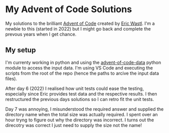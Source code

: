 # My Advent of Code Solutions

My solutions to the brilliant [Advent of Code](https://adventofcode.com/) created by [Eric Wastl](http://was.tl/). I'm a newbie to this (started in 2022) but I might go back and complete the prevous years when I get chance.

## My setup

I'm currenty working in python and using the [advent-of-code-data](https://pypi.org/project/advent-of-code-data/) python module to access the input data. I'm using VS Code and executing the scripts from the root of the repo (hence the paths to arcive the input data files).

After day 6 (2022) I realised how unit tests could ease the testing, especially since Eric provides test data and the respective results. I then restructured the previous days solutions so I can retro fit the unit tests.

Day 7 was annoying, I misunderstood the required answer and supplied the directory name when the total size was actually required. I spent over an hour tryng to figure out why the directory was incorrect. I turns out the direcotry was correct I just need to supply the size not the name!
